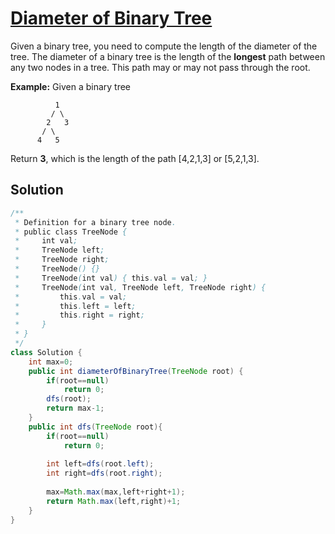 # [Diameter of Binary Tree](https://leetcode.com/problems/diameter-of-binary-tree/)

Given a binary tree, you need to compute the length of the diameter of the tree. The diameter of a binary tree is the length of the **longest** path between any two nodes in a tree. This path may or may not pass through the root.

**Example:**
Given a binary tree

```
          1
         / \
        2   3
       / \     
      4   5    
```



Return **3**, which is the length of the path [4,2,1,3] or [5,2,1,3].

## Solution

```java
/**
 * Definition for a binary tree node.
 * public class TreeNode {
 *     int val;
 *     TreeNode left;
 *     TreeNode right;
 *     TreeNode() {}
 *     TreeNode(int val) { this.val = val; }
 *     TreeNode(int val, TreeNode left, TreeNode right) {
 *         this.val = val;
 *         this.left = left;
 *         this.right = right;
 *     }
 * }
 */
class Solution {
    int max=0;
    public int diameterOfBinaryTree(TreeNode root) {
        if(root==null)
            return 0;
        dfs(root);
        return max-1;
    }
    public int dfs(TreeNode root){
        if(root==null)
            return 0;
        
        int left=dfs(root.left);
        int right=dfs(root.right);
        
        max=Math.max(max,left+right+1);
        return Math.max(left,right)+1;
    }
}
```

